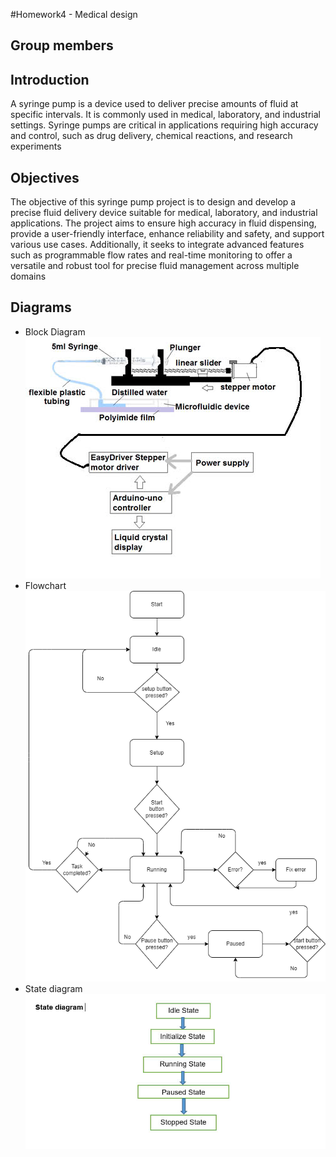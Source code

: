 #Homework4 - Medical design
## Group members
## Introduction
A syringe pump is a device used to deliver precise amounts of fluid at specific intervals. It is commonly used in medical, laboratory, and industrial settings. Syringe pumps are critical in applications requiring high accuracy and control, such as drug delivery, chemical reactions, and research experiments
## Objectives
The objective of this syringe pump project is to design and develop a precise fluid delivery device suitable for medical, laboratory, and industrial applications. The project aims to ensure high accuracy in fluid dispensing, provide a user-friendly interface, enhance reliability and safety, and support various use cases. Additionally, it seeks to integrate advanced features such as programmable flow rates and real-time monitoring to offer a versatile and robust tool for precise fluid management across multiple domains
## Diagrams
<ul>
  <li>Block Diagram</li>
  <img src = "https://github.com/Leo-097/Medical-design-IU--2B-/blob/main/block%20diagram.jpg" alt="block_diagram">
  <li>Flowchart</li>
  <img src="https://github.com/Leo-097/Medical-design-IU--2B-/blob/main/state_machine_flowchart.png" alt="state_machine_flowchart">
  <li>State diagram</li>
  <img src="https://github.com/Leo-097/Medical-design-IU--2B-/blob/main/state%20diagram.jpg" alt="state_diagram">
</ul>


